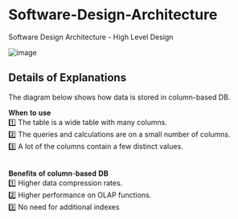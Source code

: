 # Software-Design-Architecture
Software Design Architecture - High Level Design

![image](https://user-images.githubusercontent.com/115500959/195122670-59473d64-23cc-48ec-a6fa-2d78e9bdb37b.png)

## Details of Explanations
The diagram below shows how data is stored in column-based DB.

𝐖𝐡𝐞𝐧 𝐭𝐨 𝐮𝐬𝐞 <br>
1️⃣ The table is a wide table with many columns.<br>
2️⃣ The queries and calculations are on a small number of columns.<br>
3️⃣ A lot of the columns contain a few distinct values.<br><br>

𝐁𝐞𝐧𝐞𝐟𝐢𝐭𝐬 𝐨𝐟 𝐜𝐨𝐥𝐮𝐦𝐧-𝐛𝐚𝐬𝐞𝐝 𝐃𝐁 <br>
1️⃣ Higher data compression rates. <br>
2️⃣ Higher performance on OLAP functions.<br>
3️⃣ No need for additional indexes<br>
